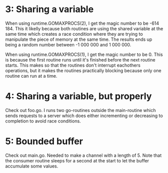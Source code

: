 # 3: Sharing a variable

When using runtime.GOMAXPROCS(2), I get the magic number to be -614 184. This it likelly because both routines are using the shared
variable at the same time which creates a race condition where they are trying to manipulate the piece of memory at the same time.
The results ends up being a random number between -1 000 000 and 1 000 000.

When using runtime.GOMAXPROCS(1), I get the magic number to be 0. This is because the first routine runs until it's finished before the
next routine starts. This makes so that the routines don't interrupt eachothers operations, but it makes the routines practically blocking
because only one routine can run at a time. 


# 4: Sharing a variable, but properly

Check out foo.go. I runs two go-routines outside the main-routine which sends requests to a server which does either incrementing or decreasing to 
completion to avoid race conditions. 

# 5: Bounded buffer

Check out main.go. Needed to make a channel with a length of 5. Note that the consumer routine sleeps for a second at the start
to let the buffer accumulate some values.